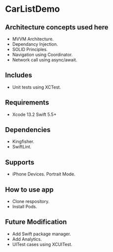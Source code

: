 # CarListDemo

## Architecture concepts used here

- MVVM Architecture.
- Dependancy Injection.
- SOLID Principles.
- Navigation using Coordinator.
- Network call using async/await.

## Includes

- Unit tests using XCTest.

## Requirements

- Xcode 13.2 Swift 5.5+

## Dependencies

- Kingfisher.
- SwiftLint.

## Supports

- iPhone Devices. Portrait Mode.

## How to use app

- Clone respository.
- Install Pods.

## Future Modification

- Add Swift package manager.
- Add Analytics.
- UITest cases using XCUITest.

